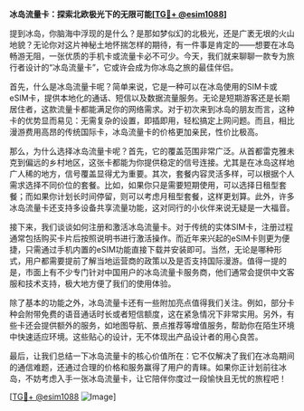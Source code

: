 **冰岛流量卡：探索北欧极光下的无限可能[[TG💪+ @esim1088](https://t.me/s/esim1088)]**

提到冰岛，你脑海中浮现的是什么？是那如梦似幻的北极光，还是广袤无垠的火山地貌？无论你对这片神秘土地怀揣怎样的期待，有一件事是肯定的——想要在冰岛畅游无阻，一张优质的手机卡或流量卡必不可少。今天，我们就来聊聊一款专为旅行者设计的“冰岛流量卡”，它或许会成为你冰岛之旅的最佳伴侣。

首先，什么是冰岛流量卡呢？简单来说，它是一种可以在冰岛使用的SIM卡或eSIM卡，提供本地化的通话、短信以及数据流量服务。无论是短期游客还是长期居住者，这款流量卡都能满足你的网络需求。对于初次来到冰岛的朋友而言，这种卡的优势显而易见：无需复杂的设置，即插即用，轻松搞定上网问题。而且，相比漫游费用高昂的传统国际卡，冰岛流量卡的价格更加亲民，性价比极高。

那么，为什么选择冰岛流量卡呢？首先，它的覆盖范围非常广泛。从首都雷克雅未克到偏远的乡村地区，这张卡都能为你提供稳定的信号连接。尤其是在冰岛这样地广人稀的地方，信号覆盖显得尤为重要。其次，套餐内容灵活多样，可以根据个人需求选择不同价位的套餐。比如，如果你只是需要短期使用，可以选择日租型套餐；而如果你计划长时间停留，则可以考虑月租型套餐，这样更划算。此外，许多冰岛流量卡还支持多设备共享流量功能，这对同行的小伙伴来说无疑是一大福音。

接下来，我们谈谈如何注册和激活冰岛流量卡。对于传统的实体SIM卡，注册过程通常包括购买卡片后按照说明书进行激活操作。而近年来兴起的eSIM卡则更为便捷，只需通过手机内置的eSIM功能直接下载并安装即可。当然，无论是哪种形式，用户都需要提前了解当地运营商的政策以及是否支持国际漫游。值得一提的是，市面上有不少专门针对中国用户的冰岛流量卡服务商，他们通常会提供中文客服和技术支持，极大地方便了我们的使用体验。

除了基本的功能之外，冰岛流量卡还有一些附加亮点值得我们关注。例如，部分卡种会附带免费的语音通话时长或者短信额度，这在紧急情况下非常实用。另外，有些卡还会提供额外的服务，如地图导航、景点推荐等增值服务，帮助你在陌生环境中快速适应环境。这些贴心的设计，无不体现出产品设计者的用心良苦。

最后，让我们总结一下冰岛流量卡的核心价值所在：它不仅解决了我们在冰岛期间的通信难题，还通过合理的价格和服务赢得了用户的青睐。如果你正计划前往冰岛，不妨考虑入手一张冰岛流量卡，让它陪伴你度过一段愉快且无忧的旅程吧！

[[TG💪+ @esim1088](https://t.me/s/esim1088) ![Image](https://i.postimg.cc/4NQfJmqS/Snipaste-2025-05-13-00-14-12.png)]